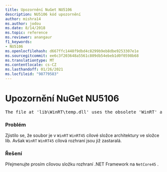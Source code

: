 ```yaml
---
title: Upozornění NuGet NU5106
description: NU5106 kód upozornění
author: mishra14
ms.author: jodou
ms.date: 8/14/2018
ms.topic: reference
ms.reviewer: anangaur
f1_keywords:
- NU5106
ms.openlocfilehash: d667ffc1448f9dbd4c8299b9eb8dbe9253307e1e
ms.sourcegitcommit: ee6c3f203648a5561c809db54ebeb1d0f0598b68
ms.translationtype: MT
ms.contentlocale: cs-CZ
ms.lasthandoff: 01/26/2021
ms.locfileid: "98779583"
---
```

# <a name="nuget-warning-nu5106"></a>Upozornění NuGet NU5106
<pre>The file at 'lib\WinRT\temp.dll' uses the obsolete 'WinRT' as the framework folder. Replace 'WinRT' or 'WinRT45' with 'NetCore45'.</pre>

### <a name="issue"></a>Problém

Zjistilo se, že soubor je v `WinRT` `WinRT45` cílové složce architektury ve složce lib. Avšak `WinRT` `WinRT45` cílová rozhraní jsou již zastaralá.


### <a name="solution"></a>Řešení

Přejmenujte prosím cílovou složku rozhraní .NET Framework na `NetCore45` .

